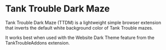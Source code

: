 # Tank Trouble Dark Maze

Tank Trouble Dark Maze (TTDM) is a lightweight simple browser extension that inverts the default white background color of Tank Trouble mazes.

It works best when used with the Website Dark Theme feature from the TankTroubleAddons extension.